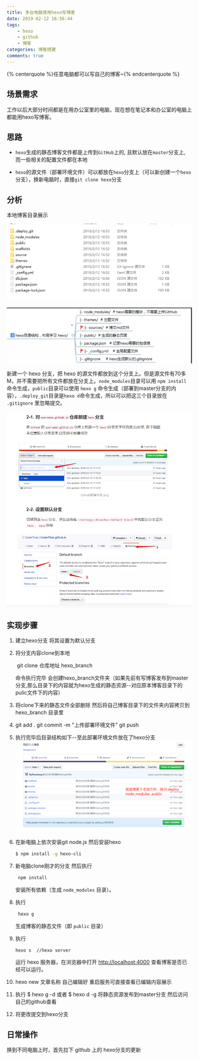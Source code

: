 ```yaml
---
title: 多台电脑使用hexo写博客
date: 2019-02-12 16:56:44
tags:
    - hexo
    - github
    - 博客
categories: 博客搭建
comments: true
---
```

{% centerquote %}任意电脑都可以写自己的博客~{% endcenterquote %}
<!-- more -->
## 场景需求

工作以后大部分时间都是在用办公室里的电脑，现在想在笔记本和办公室的电脑上都能用hexo写博客。

## 思路

- `hexo`生成的静态博客文件都是上传到`GitHub`上的, 且默认放在`master`分支上, 而一些相关的配置文件都在本地

- `hexo`的源文件（部署环境文件）可以都放在`hexo`分支上（可以新创建一个`hexo`分支），换新电脑时，直接`git clone hexo`分支
## 分析

本地博客目录展示

![1549964159746](多台电脑使用hexo写博客/1549964159746.png)

![](多台电脑使用hexo写博客/1.jpg)

新建一个 hexo 分支，把 hexo 的源文件都放到这个分支上。但是源文件有70多M，并不需要把所有文件都放在分支上。`node_modules`目录可以用 `npm install` 命令生成，`public`目录可以使用 `hexo g` 命令生成（部署到master分支的内容），`.deploy_git`目录是`hexo d`命令生成，所以可以把这三个目录放在 `.gitignore` 里忽略提交。

![1549962845521](多台电脑使用hexo写博客/1549962845521.png)

## 实现步骤

1. 建立hexo分支 将其设置为默认分支

2. 将分支内容clone到本地   

   ​     git  clone  仓库地址   hexo_branch

   命令执行完毕  会创建hexo_branch文件夹（如果先前有写博客发布到master分支,那么目录下的内容就为hexo生成的静态资源--对应原本博客目录下的pulic文件下的内容）  

3. 将clone下来的静态文件全部删除  然后将自己博客目录下的文件夹内容拷贝到hexo_branch 目录里

4. git add .   git commit -m  "上传部署环境文件"    git  push

5. 执行完毕后目录结构如下--至此部署环境文件放在了hexo分支![1549964064483](多台电脑使用hexo写博客/1549964064483.png)

6. 在新电脑上依次安装git  node.js   然后安装hexo

   ```bash
   $ npm install -g hexo-cli
   ```

7. 新电脑clone刚才的分支  然后执行 

   ```bash
   	npm install
   ```

   安装所有依赖（生成 `node_modules` 目录）。

8. 执行  

   ```bash
   	hexo g
   ```

   生成博客的静态文件（即 `public` 目录）

9. 执行 

   ```bash
   hexo s  //hexo server
   ```

   运行 hexo 服务器，在浏览器中打开 [http://localhost:4000](http://localhost:4000/) 查看博客是否已经可以运行。

10. hexo  new 文章名称   自己编辑好    重启服务可直接查看已编辑内容展示

11. 执行  $ hexo g -d  或者  $ hexo d -g     将静态资源发布到master分支 然后访问自己的github查看

12. 将更改提交到hexo分支

    

## 日常操作

换到不同电脑上时，首先拉下 github 上的 hexo分支的更新








